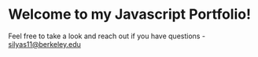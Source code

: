 # Welcome to my Javascript Portfolio! 
Feel free to take a look and reach out if you have questions - silyas11@berkeley.edu
